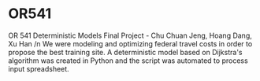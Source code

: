 # OR541
OR 541 Deterministic Models Final Project - Chu Chuan Jeng, Hoang Dang, Xu Han /n
We were modeling and optimizing federal travel costs in order to propose the best training site. A deterministic model based on Dijkstra's algorithm was created in Python and the script was automated to process input spreadsheet.
